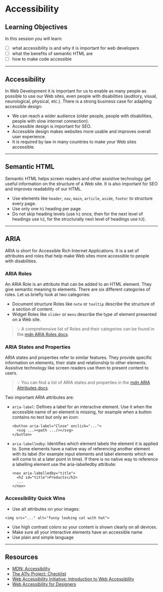 # Accessibility

## Learning Objectives

In this session you will learn:

-   [ ] what accessibility is and why it is important for web developers
-   [ ] what the benefits of semantic HTML are
-   [ ] how to make code accessible

---

## Accessibility

In Web Development it is important for us to enable as many people as possible to use our Web sites,
even people with disabilities (auditory, visual, neurological, physical, etc.). There is a strong
business case for adapting accessible design:

-   We can reach a wider audience (older people, people with disabilities, people with slow internet
    connection).
-   Accessible design is important for SEO.
-   Accessible design makes websites more usable and improves overall user experience.
-   It is required by law in many countries to make your Web sites accessible.

---

## Semantic HTML

Semantic HTML helps screen readers and other assistive technology get useful information on the
structure of a Web site. It is also important for SEO and improves readability of our HTML.

-   Use elements like `header`, `nav`, `main`, `article`, `aside`, `footer` to structure every page.
-   Use only one `h1` heading per page.
-   Do not skip heading levels (use `h1` once, then for the next level of headings use `h2`, for the
    structurally next level of headings use `h3`).

---

## ARIA

ARIA is short for Accessible Rich Internet Applications. It is a set of attributes and roles that
help make Web sites more accessible to people with disabilities.

### ARIA Roles

An ARIA Role is an attribute that can be added to an HTML element. They give semantic meaning to
elements. There are six different categories of roles. Let us briefly look at two categories:

-   Document structure Roles like `note` or `tooltip` describe the structure of a section of content.
-   Widget Roles like `slider` or `menu` describe the type of element presented on a Web site.

> 💡 A comprehensive list of Roles and their categories can be found in the
> [mdn ARIA Roles docs](https://developer.mozilla.org/en-US/docs/Web/Accessibility/ARIA/Roles).

### ARIA States and Properties

ARIA states and properties refer to similar features. They provide specific information on elements,
their state and relationship to other elements. Assistive technology like screen readers use them to
present content to users.

> 💡 You can find a list of ARIA states and properties in the
> [mdn ARIA Attributes docs](https://developer.mozilla.org/en-US/docs/Web/Accessibility/ARIA/Attributes).

Two important ARIA attributes are:

-   `aria-label`: Defines a label for an interactive element. Use it when the accessible name of an
    element is missing, for example when a button contains no text but only an icon:

    ```
    <button aria-label="Close" onclick="...">
      <svg ...><path .../></svg>
    </button>
    ```

-   `aria-labelledby`: Identifies which element labels the element it is applied to. Some elements
    have a native way of referencing another element with its label (for example input elements and
    label elements which we will come to at a later point in time). If there is no native way to
    reference a labelling element use the aria-labelledby attribute:

    ```
    <nav aria-labelledby="title">
      <h2 id="title">Products</h2>
      ...
    </nav>
    ```

### Accessibility Quick Wins

-   Use alt attributes on your images:

```
<img src="..." alt="funny looking cat with hat">
```

-   Use high contrast colors so your content is shown clearly on all devices.
-   Make sure all your interactive elements have an accessible name
-   Use plain and simple language

---

## Resources

-   [MDN: Accessibility](https://developer.mozilla.org/en-US/docs/Web/Accessibility)
-   [The A11y Project: Checklist ](https://www.a11yproject.com/checklist/)
-   [Web Accessibility Initiative: Introduction to Web Accessibility](https://www.w3.org/WAI/fundamentals/accessibility-intro/)
-   [Web Accessibility for Designers](https://webaim.org/resources/designers/)

